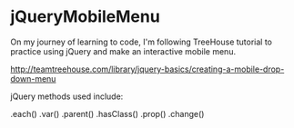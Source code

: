 jQueryMobileMenu
================

On my journey of learning to code, I'm following TreeHouse tutorial to practice using jQuery and make an interactive mobile menu.

http://teamtreehouse.com/library/jquery-basics/creating-a-mobile-drop-down-menu

jQuery methods used include:

.each()
.var()
.parent()
.hasClass()
.prop()
.change()

